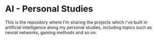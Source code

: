 # AI - Personal Studies

This is the repository where I'm sharing the projects which i've built in artificial intelligence along my personal studies, including topics such as neural networks, gaming methods and so on.
